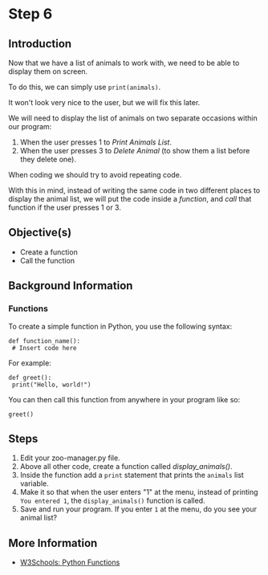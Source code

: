 # Step 6

## Introduction

Now that we have a list of animals to work with, we need to be able to display them on screen.

To do this, we can simply use `print(animals)`.

It won't look very nice to the user, but we will fix this later.

We will need to display the list of animals on two separate occasions within our program:

1. When the user presses 1 to *Print Animals List*.
2. When the user presses 3 to *Delete Animal* (to show them a list before they delete one).

When coding we should try to avoid repeating code.

With this in mind, instead of writing the same code in two different places to display the animal list, we will put the code inside a *function*, and *call* that function if the user presses 1 or 3.

## Objective(s)

- Create a function
- Call the function

## Background Information

### Functions

To create a simple function in Python, you use the following syntax:

```
def function_name():
 # Insert code here
```

For example:

```
def greet():
 print("Hello, world!")
```

You can then call this function from anywhere in your program like so:

```
greet()
```

## Steps

1. Edit your zoo-manager.py file.
2. Above all other code, create a function called *display_animals()*.
3. Inside the function add a `print` statement that prints the `animals` list variable.
4. Make it so that when the user enters "1" at the menu, instead of printing `You entered 1`, the `display_animals()` function is called.
5. Save and run your program. If you enter `1` at the menu, do you see your animal list?

## More Information

- [W3Schools: Python Functions](https://www.w3schools.com/python/python_functions.asp)
